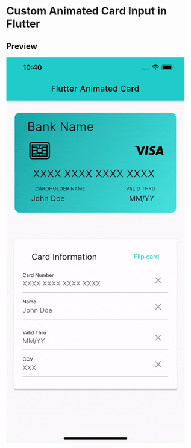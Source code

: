 # Custom Animated Card Input in Flutter

## Preview

![Screenshot](assets/optimizedAnimationCard.gif)
